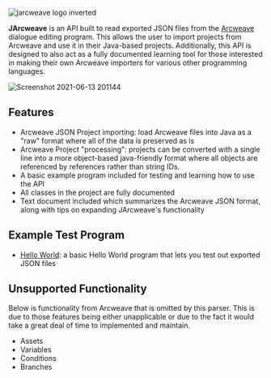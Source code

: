 
![jarcweave logo inverted](https://user-images.githubusercontent.com/6147299/124512214-75269980-dd9d-11eb-9567-ace9ae00a4bd.png)

**JArcweave** is an API built to read exported JSON files from the [Arcweave](arcweave.com) dialogue editing program. This allows the user to import projects from Arcweave and use it in their Java-based projects. Additionally, this API is designed to also act as a fully documented learning tool for those interested in making their own Arcweave importers for various other programming languages.

![Screenshot 2021-06-13 201144](https://user-images.githubusercontent.com/6147299/121827991-c56d7880-cc83-11eb-8c0a-a0b44ceedcd8.jpg)

## Features
- Arcweave JSON Project importing: load Arcweave files into Java as a "raw" format where all of the data is preserved as is
- Arcweave Project "processing": projects can be converted with a single line into a more object-based java-friendly format where all objects are referenced by references rather than string IDs.
- A basic example program included for testing and learning how to use the API
- All classes in the project are fully documented
- Text document included which summarizes the Arcweave JSON format, along with tips on expanding JArcweave's functionality

## Example Test Program
- [Hello World](https://github.com/SkyAphid/JArcweaveImporter/blob/master/src/test/com/nokoriware/arcweave/test/JArcweaveHelloWorldExample.java): a basic Hello World program that lets you test out exported JSON files

## Unsupported Functionality
Below is functionality from Arcweave that is omitted by this parser. This is due to those features being either unapplicable or due to the fact it would take a great deal of time to implemented and maintain.

- Assets
- Variables
- Conditions
- Branches
